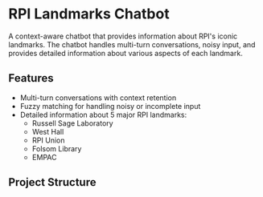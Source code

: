 # RPI Landmarks Chatbot

A context-aware chatbot that provides information about RPI's iconic landmarks. The chatbot handles multi-turn conversations, noisy input, and provides detailed information about various aspects of each landmark.

## Features

- Multi-turn conversations with context retention
- Fuzzy matching for handling noisy or incomplete input
- Detailed information about 5 major RPI landmarks:
  - Russell Sage Laboratory
  - West Hall
  - RPI Union
  - Folsom Library
  - EMPAC

## Project Structure